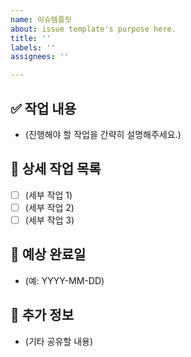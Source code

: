 ```yaml
---
name: 이슈템플릿
about: issue template's purpose here.
title: ''
labels: ''
assignees: ''

---
```


## ✅ 작업 내용
- (진행해야 할 작업을 간략히 설명해주세요.)

## 📌 상세 작업 목록
- [ ] (세부 작업 1)
- [ ] (세부 작업 2)
- [ ] (세부 작업 3)

## 🎯 예상 완료일
- (예: YYYY-MM-DD)

## 📌 추가 정보
- (기타 공유할 내용)
